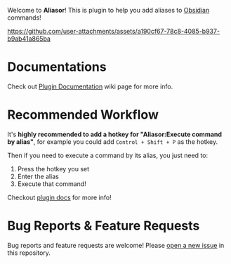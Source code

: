 Welcome to **Aliasor**! This is plugin to help you add aliases to [Obsidian](https://obsidian.md/) commands!

https://github.com/user-attachments/assets/a190cf67-78c8-4085-b937-b9ab41a865ba

# Documentations

Check out [Plugin Documentation](https://github.com/nfnfgo/obsidian-aliasor/wiki) wiki page for more info.

# Recommended Workflow

It's **highly recommended to add a hotkey for "Aliasor:Execute command by alias"**, for example you could add `Control + Shift + P` as the hotkey.

Then if you need to execute a command by its alias, you just need to:

1. Press the hotkey you set
2. Enter the alias
3. Execute that command!

Checkout [plugin docs](https://github.com/nfnfgo/obsidian-aliasor/wiki) for more info!

# Bug Reports & Feature Requests

Bug reports and feature requests are welcome! Please [open a new issue](https://github.com/nfnfgo/obsidian-aliasor/issues) in this repository.
